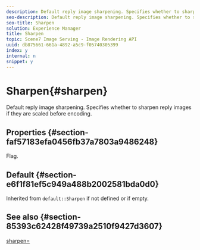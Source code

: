 ```yaml
---
description: Default reply image sharpening. Specifies whether to sharpen reply images if they are scaled before encoding.
seo-description: Default reply image sharpening. Specifies whether to sharpen reply images if they are scaled before encoding.
seo-title: Sharpen
solution: Experience Manager
title: Sharpen
topic: Scene7 Image Serving - Image Rendering API
uuid: db875661-661a-4892-a5c9-f05740305399
index: y
internal: n
snippet: y
---
```


# Sharpen{#sharpen}

Default reply image sharpening. Specifies whether to sharpen reply images if they are scaled before encoding.

## Properties {#section-faf57183efa0456fb37a7803a9486248}

Flag.

## Default {#section-e6f1f81ef5c949a488b2002581bda0d0}

Inherited from `default::Sharpen` if not defined or if empty.

## See also {#section-85393c62428f49739a2510f9427d3607}

[sharpen=](../../../../../ir_api/http_protocol/image-rendering-api-ref/c-ir-http-protocol-ref/c-ir-http-protocol-command-reference/r-ir-http-sharpen.md#reference-13034d22d176483cb99ccafc2a4f6a6e) 
